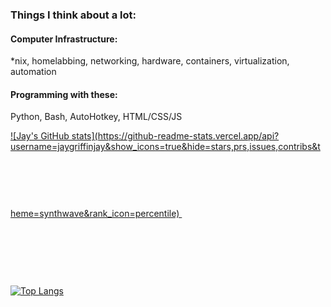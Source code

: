 ### Things I think about a lot:

#### Computer Infrastructure:
*nix, homelabbing, networking, hardware, containers, virtualization, automation

#### Programming with these:
Python, Bash, AutoHotkey, HTML/CSS/JS

<a href="https://github.com/jaygriffinjay/github-readme-stats">
![Jay's GitHub stats](https://github-readme-stats.vercel.app/api?username=jaygriffinjay&show_icons=true&hide=stars,prs,issues,contribs&theme=synthwave&rank_icon=percentile)
 <img height=200 align="center" 
</a>
  
![Top Langs](https://github-readme-stats.vercel.app/api/top-langs/?username=jaygriffinjay&layout=compact)
